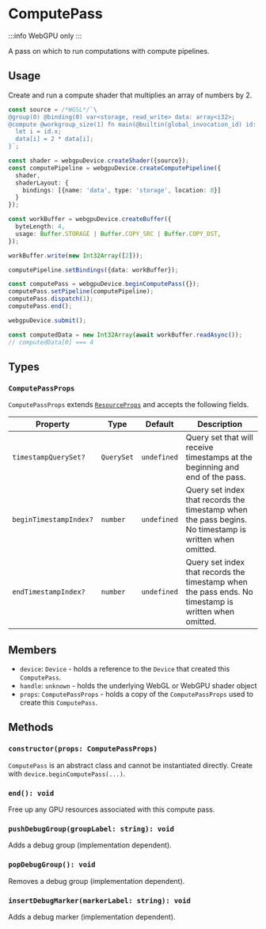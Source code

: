 # ComputePass

:::info
WebGPU only
:::

A pass on which to run computations with compute pipelines.

## Usage

Create and run a compute shader that multiplies an array of numbers by 2.

```ts
const source = /*WGSL*/`\
@group(0) @binding(0) var<storage, read_write> data: array<i32>;
@compute @workgroup_size(1) fn main(@builtin(global_invocation_id) id: vec3<u32>) {
  let i = id.x;
  data[i] = 2 * data[i];
}`;

const shader = webgpuDevice.createShader({source});
const computePipeline = webgpuDevice.createComputePipeline({
  shader,
  shaderLayout: {
    bindings: [{name: 'data', type: 'storage', location: 0}]
  }
});

const workBuffer = webgpuDevice.createBuffer({
  byteLength: 4,
  usage: Buffer.STORAGE | Buffer.COPY_SRC | Buffer.COPY_DST,
});

workBuffer.write(new Int32Array([2]));

computePipeline.setBindings({data: workBuffer});

const computePass = webgpuDevice.beginComputePass({});
computePass.setPipeline(computePipeline);
computePass.dispatch(1);
computePass.end();

webgpuDevice.submit();

const computedData = new Int32Array(await workBuffer.readAsync());
// computedData[0] === 4
```

## Types

### `ComputePassProps`

`ComputePassProps` extends [`ResourceProps`](../resource.md#resourceprops) and accepts the following fields.

| Property               | Type            | Default     | Description |
| ---------------------- | --------------- | ----------- | ----------- |
| `timestampQuerySet?`   | `QuerySet`      | `undefined` | Query set that will receive timestamps at the beginning and end of the pass. |
| `beginTimestampIndex?` | `number`        | `undefined` | Query set index that records the timestamp when the pass begins. No timestamp is written when omitted. |
| `endTimestampIndex?`   | `number`        | `undefined` | Query set index that records the timestamp when the pass ends. No timestamp is written when omitted. |

## Members

- `device`: `Device` - holds a reference to the `Device` that created this `ComputePass`.
- `handle`: `unknown` - holds the underlying WebGL or WebGPU shader object
- `props`: `ComputePassProps` - holds a copy of the `ComputePassProps` used to create this `ComputePass`.

## Methods

### `constructor(props: ComputePassProps)`

`ComputePass` is an abstract class and cannot be instantiated directly. Create with `device.beginComputePass(...)`.

### `end(): void`

Free up any GPU resources associated with this compute pass.

### `pushDebugGroup(groupLabel: string): void`

Adds a debug group (implementation dependent).

### `popDebugGroup(): void`

Removes a debug group (implementation dependent).

### `insertDebugMarker(markerLabel: string): void`

Adds a debug marker (implementation dependent).

